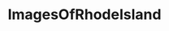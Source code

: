 ---
title: ImagesOfRhodeIsland
crosslinks:
- RhodeIsland
- pics
- whatsthisbug
- EarthPorn
- whatsthisplant
- whatisthisthing
- imagesofnetwork
- itookapicture
- funny
- tattoos
- food
- mildlyinteresting
- BackYardChickens
- whatsthisbird
- smashbros
- AbandonedPorn
- Patriots
- MapPorn
- golf
- HistoryPorn
---